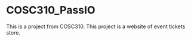 # COSC310_PassIO
This is a project from COSC310. This project is a website of event tickets store.  
